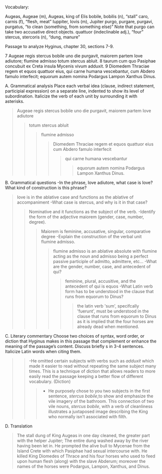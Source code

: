 Vocabulary:

Augeas, Augeae (m), Augeas, king of Elis
bobile, bobilis (n), “stall”
caro, carnis (f), “flesh, meat”
Iuppiter, Iovis (m), Jupiter
purgo, purgare, purgavi, purgatus, “to clean (something, from something else)” Note that purgo can take two accusative direct objects.
quattuor (indeclinable adj.), “four”
stercus, stercoris (n), “dung, manure”

Passage to analyze
Hyginus, chapter 30, sections 7-9.

7 Augeae regis stercus bobile uno die purgavit, maiorem partem Iove adiutore; flumine admisso totum stercus abluit.
8 taurum cum quo Pasiphae concubuit ex Creta insula Mycenis vivum adduxit.
9 Diomedem Thraciae regem et equos quattuor eius, qui carne humana vescebantur, cum Abdero famulo interfecit; equorum autem nomina Podargus Lampon Xanthus Dinus.

A. Grammatical analysis
Place each verbal idea (clause, indirect statement, participial expression) on a separate line, indented to show its level of subordination.
Italicize the verb of each unit by surrounding it with asterisks.
>Augeae regis stercus bobile uno die purgavit, maiorem partem Iove adiutore
>>totum stercus abluit
>>>flumine admisso
>>>>Diomedem Thraciae regem et equos quattuor eius cum Abdero famulo interfecit
>>>>>qui carne humana vescebantur
>>>>>>equorum autem nomina Podargus Lampon Xanthus Dinus.

B. Grammatical questions
-In the phrase, Iove adiutore, what case is Iove? What kind of construction is this phrase?
>Iove is in the ablative case and functions as the ablative of accompaniment 
-What case is stercus, and why is it in that case?
>>Nominative and it functions as the subject of the verb.
-Identify the form of the adjective maiorem (gender, case, number, degree).
>>>Maiorem is feminine, accusative, singular, comparative degree
-Explain the construction of the verbal unit flumine admisso.
>>>> flumine admisso is an ablative absolute with flumine acting as the noun and admisso being a perfect passive participle of admitto, admittere, etc...
-What are the gender, number, case, and antecedent of qui?
>>>>> feminine, plural, accusitive, and the antecedent of qui is equos 
-What Latin verb form has to be understood in the clause that runs from equorum to Dinus?
>>>>>> the latin verb 'sum', specifcally 'fuerunt', must be understood in the clause that runs from equorum to Dinus as it is implied that the four horses are already dead when mentioned. 

C. Literary commentary
Choose two choices of syntax, word order, or diction that Hyginus makes in this passage that complement or enhance the meaning of the passage’s content.
Discuss briefly s in 3-4 sentences.
Italicize Latin words when citing them.
>>-He omitted certain subjects with verbs such as *adduxit* which made it easier to read without repeating the same subject many times. This is a technique of diction
that allows readers to more easily read the passage keeping a better flow of different vocabulary. (Diction)
>>>- He purposely chose to you two subjects in the first sentence, *stercus bobile*,to show and emphasize the vile imagery of the bathroom. This connection
     of two vile nouns, *stercus bobile*, with a verb of cleanliness illustrates a juxtaposed image describing the King who normally isn't associated with filth.

D. Translation 
   >The stall dung of King Augeas in one day cleaned, the greater part with the helper Jupiter; The entire dung washed away by the river having been let in.
   He prompted the alive bull to Mycenae from the Island Crete with which Pasiphae had sexual intercourse with. He killed King Diomedes of Thrace and his four
   horses who used to feed upon human flesh (along) with the slave Abderum; moreover the names of the horses were Podargus, Lampon, Xanthus, and Dinus.
